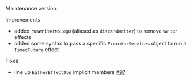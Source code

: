 Maintenance version

Improvements

 * added `runWriterNoLogU` (aliased as `discardWriter`) to remove writer effects
 * added some syntax to pass a specific `ExecutorServices` object to run a `TimedFuture` effect

Fixes

 * line up `EitherEffectOps` implicit members [#97](https://github.com/atnos-org/eff/issues/97)


